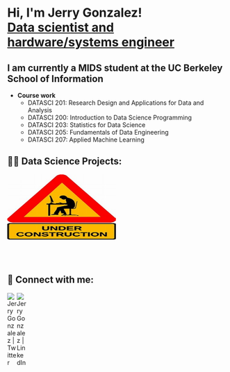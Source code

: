 <!DOCTYPE html>
<html>
<head>
</head>
<body>

<h1>Hi, I'm Jerry Gonzalez!<br/><a href="https://linkedin.com/in/gerardoagonzalez">Data scientist and hardware/systems engineer</a></h1>

<h2>I am currently a MIDS student at the UC Berkeley School of Information</h2>
<ul>
  <li><b>Course work</b>
    <ul>
      <li>DATASCI 201: Research Design and Applications for Data and Analysis</li>
      <li>DATASCI 200: Introduction to Data Science Programming</li>
      <li>DATASCI 203: Statistics for Data Science</li>
      <li>DATASCI 205: Fundamentals of Data Engineering</li>
      <li>DATASCI 207: Applied Machine Learning</li>
    </ul>
  </li>
</ul>

<h2>👨‍💻 Data Science Projects:</h2>
<img align="left" width="250" height="150" src="./images/underConstruction.jpg">
<br style="clear:both;" />
<br />
<br />
<br />

<h2>🤳 Connect with me:</h2>

[<img align="left" alt="JerryGonzalez | Twitter" width="22px" src="https://cdn.simpleicons.org/twitter" />][twitter]
[<img align="left" alt="JerryGonzalez | LinkedIn" width="22px" src="https://cdn.simpleicons.org/linkedin" />][linkedin]

[twitter]: https://twitter.com/GonzalezJerry16
[linkedin]: https://linkedin.com/in/gerardoagonzalez

</body>
</html>

